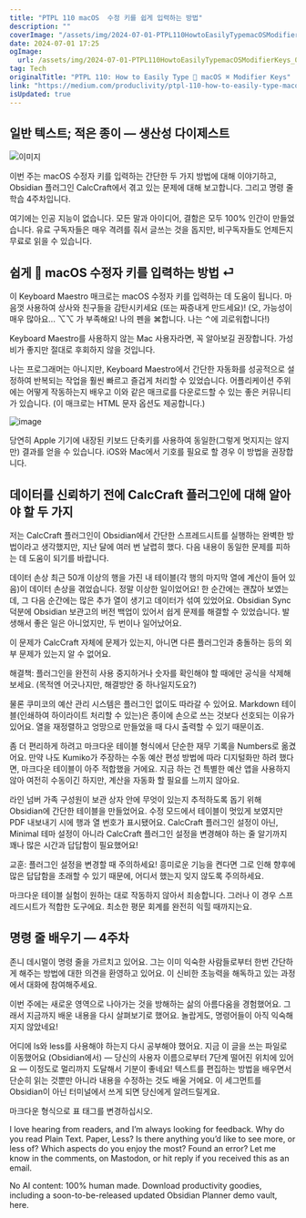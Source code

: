 ```yaml
---
title: "PTPL 110 macOS  수정 키를 쉽게 입력하는 방법"
description: ""
coverImage: "/assets/img/2024-07-01-PTPL110HowtoEasilyTypemacOSModifierKeys_0.png"
date: 2024-07-01 17:25
ogImage:
  url: /assets/img/2024-07-01-PTPL110HowtoEasilyTypemacOSModifierKeys_0.png
tag: Tech
originalTitle: "PTPL 110: How to Easily Type  macOS ⌘ Modifier Keys"
link: "https://medium.com/produclivity/ptpl-110-how-to-easily-type-macos-modifier-keys-1356e753a8c6"
isUpdated: true
---
```


## 일반 텍스트; 적은 종이 — 생산성 다이제스트

![이미지](/assets/img/2024-07-01-PTPL110HowtoEasilyTypemacOSModifierKeys_0.png)

이번 주는 macOS 수정자 키를 입력하는 간단한 두 가지 방법에 대해 이야기하고, Obsidian 플러그인 CalcCraft에서 겪고 있는 문제에 대해 보고합니다. 그리고 명령 줄 학습 4주차입니다.

여기에는 인공 지능이 없습니다. 모든 말과 아이디어, 결함은 모두 100% 인간이 만들었습니다. 유료 구독자들은 매우 격려를 줘서 글쓰는 것을 돕지만, 비구독자들도 언제든지 무료로 읽을 수 있습니다.

<div class="content-ad"></div>

## 쉽게  macOS 수정자 키를 입력하는 방법 ⏎

이 Keyboard Maestro 매크로는 macOS 수정자 키를 입력하는 데 도움이 됩니다. 마음껏 사용하여 상사와 친구들을 감탄시키세요 (또는 짜증내게 만드세요)! (오, 가능성이 매우 많아요... ⌥⌥ 가 부족해요! 나의 펜을 ⌘합니다. 나는 ⌃에 괴로워합니다!)

Keyboard Maestro를 사용하지 않는 Mac 사용자라면, 꼭 알아보길 권장합니다. 가성비가 좋지만 절대로 후회하지 않을 것입니다.

나는 프로그래머는 아니지만, Keyboard Maestro에서 간단한 자동화를 성공적으로 설정하여 반복되는 작업을 훨씬 빠르고 즐겁게 처리할 수 있었습니다. 어플리케이션 주위에는 어떻게 작동하는지 배우고 이와 같은 매크로를 다운로드할 수 있는 좋은 커뮤니티가 있습니다. (이 매크로는 HTML 문자 옵션도 제공합니다.)

<div class="content-ad"></div>

![image](/assets/img/2024-07-01-PTPL110HowtoEasilyTypemacOSModifierKeys_1.png)

당연히 Apple 기기에 내장된 키보드 단축키를 사용하여 동일한(그렇게 멋지지는 않지만) 결과를 얻을 수 있습니다. iOS와 Mac에서 기호를 필요로 할 경우 이 방법을 권장합니다.

## 데이터를 신뢰하기 전에 CalcCraft 플러그인에 대해 알아야 할 두 가지

저는 CalcCraft 플러그인이 Obsidian에서 간단한 스프레드시트를 실행하는 완벽한 방법이라고 생각했지만, 지난 달에 여러 번 날렵히 했다. 다음 내용이 동일한 문제를 피하는 데 도움이 되기를 바랍니다.

<div class="content-ad"></div>

데이터 손상
최근 50개 이상의 행을 가진 내 테이블(각 행의 마지막 열에 계산이 들어 있음)이 데이터 손상을 겪었습니다. 정말 이상한 일이었어요! 한 순간에는 괜찮아 보였는데, 그 다음 순간에는 많은 추가 열이 생기고 데이터가 섞여 있었어요. Obsidian Sync 덕분에 Obsidian 보관고의 버전 백업이 있어서 쉽게 문제를 해결할 수 있었습니다. 발생해서 좋은 일은 아니었지만, 두 번이나 일어났어요.

이 문제가 CalcCraft 자체에 문제가 있는지, 아니면 다른 플러그인과 충돌하는 등의 외부 문제가 있는지 알 수 없어요.

해결책: 플러그인을 완전히 사용 중지하거나 숫자를 확인해야 할 때에만 공식을 삭제해 보세요. (목적엔 어긋나지만, 해결방안 중 하나일지도요?)

물론 쿠미코의 예산 관리 시스템은 플러그인 없이도 따라갈 수 있어요. Markdown 테이블(인쇄하여 하이라이트 처리할 수 있는)은 종이에 손으로 쓰는 것보다 선호되는 이유가 있어요. 열을 재정렬하고 엉망으로 만들었을 때 다시 출력할 수 있기 때문이죠.

<div class="content-ad"></div>

좀 더 편리하게 하려고 마크다운 테이블 형식에서 단순한 재무 기록을 Numbers로 옮겼어요. 만약 나도 Kumiko가 주장하는 수동 예산 편성 방법에 따라 디지털화만 하려 했다면, 마크다운 테이블이 아주 적합했을 거에요. 지금 하는 건 특별한 예산 앱을 사용하지 않아 여전히 수동이긴 하지만, 계산을 자동화 할 필요를 느끼지 않아요.

라인 넘버
가족 구성원이 보관 상자 안에 무엇이 있는지 추적하도록 돕기 위해 Obsidian에 간단한 테이블을 만들었어요. 수정 모드에서 테이블이 멋있게 보였지만 PDF 내보내기 시에 행과 열 번호가 표시됐어요. CalcCraft 플러그인 설정이 아닌, Minimal 테마 설정이 아니라 CalcCraft 플러그인 설정을 변경해야 하는 줄 알기까지 꽤나 많은 시간과 답답함이 필요했어요!

교훈: 플러그인 설정을 변경할 때 주의하세요! 흥미로운 기능을 켠다면 그로 인해 향후에 많은 답답함을 초래할 수 있기 때문에, 어디서 했는지 잊지 않도록 주의하세요.

마크다운 테이블 실험이 원하는 대로 작동하지 않아서 죄송합니다. 그러나 이 경우 스프레드시트가 적합한 도구에요. 최소한 평문 회계를 완전히 익힐 때까지는요.

<div class="content-ad"></div>

## 명령 줄 배우기 — 4주차

존니 데시멀이 명령 줄을 가르치고 있어요. 그는 이미 익숙한 사람들로부터 한번 간단하게 해주는 방법에 대한 의견을 환영하고 있어요. 이 신비한 초능력을 해독하고 있는 과정에서 대화에 참여해주세요.

이번 주에는 새로운 영역으로 나아가는 것을 방해하는 삶의 아름다움을 경험했어요. 그래서 지금까지 배운 내용을 다시 살펴보기로 했어요. 놀랍게도, 명령어들이 아직 익숙해지지 않았네요!

어디에 ls와 less를 사용해야 하는지 다시 공부해야 했어요. 지금 이 글을 쓰는 파일로 이동했어요 (Obsidian에서) — 당신의 사용자 이름으로부터 7단계 떨어진 위치에 있어요 — 이정도로 멀리까지 도달해서 기분이 좋네요! 텍스트를 편집하는 방법을 배우면서 단순히 읽는 것뿐만 아니라 내용을 수정하는 것도 배울 거에요. 이 세그먼트를 Obsidian이 아닌 터미널에서 쓰게 되면 당신에게 알려드릴게요.

<div class="content-ad"></div>

마크다운 형식으로 표 태그를 변경하십시오.

I love hearing from readers, and I’m always looking for feedback. Why do you read Plain Text. Paper, Less? Is there anything you’d like to see more, or less of? Which aspects do you enjoy the most? Found an error? Let me know in the comments, on Mastodon, or hit reply if you received this as an email.

No AI content: 100% human made. Download productivity goodies, including a soon-to-be-released updated Obsidian Planner demo vault, here.
